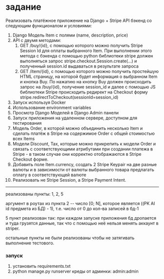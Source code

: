 # задание
Реализовать платёжное приложение на Django + Stripe API бэкенд со следующим функционалом и условиями:
1. Django Модель Item с полями (name, description, price)
2. API с двумя методами:
    1. GET /buy/{id}, c помощью которого можно получить Stripe Session Id для оплаты выбранного Item. При выполнении этого метода c бэкенда с помощью python библиотеки stripe должен выполняться запрос stripe.checkout.Session.create(...) и полученный session.id выдаваться в результате запроса
    2. GET /item/{id}, c помощью которого можно получить простейшую HTML страницу, на которой будет информация о выбранном Item и кнопка Buy. По нажатию на кнопку Buy должен происходить запрос на /buy/{id}, получение session_id и далее с помощью JS библиотеки Stripe происходить редирект на Checkout форму stripe.redirectToCheckout(sessionId=session_id)
3. Запуск используя Docker
4. Использование environment variables
5. Просмотр Django Моделей в Django Admin панели
6. Запуск приложения на удаленном сервере, доступном для тестирования
7. Модель Order, в которой можно объединить несколько Item и сделать платёж в Stripe на содержимое Order c общей стоимостью всех Items
8. Модели Discount, Tax, которые можно прикрепить к модели Order и связать с соответствующими атрибутами при создании платежа в Stripe - в таком случае они корректно отображаются в Stripe Checkout форме.
9. Добавить поле Item.currency, создать 2 Stripe Keypair на две разные валюты и в зависимости от валюты выбранного товара предлагать оплату в соответствующей валюте
10. Реализовать не Stripe Session, а Stripe Payment Intent.

***
реализованы пункты: 1, 2, 5

аргумент в роутах из пункта 2 -- число [0; N], которое является ((PK AI id предмета из БД) - 1), т.е. число от 0 до кол-ва записей в бд-1

5 пункт реализован так: при каждом запуске приложения бд дропается и туда грузятся данные, так что с помощью неё нельзя менять аккаунт в striper.

остальные пункты не были реализованы чтобы не затягивать выполнение тестового.

### запуск
1. установить requirements.txt
2. python manage.py runserver
креды от админки: admin:admin
